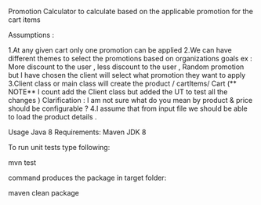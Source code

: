 Promotion Calculator to calculate based on the applicable promotion for the cart items 

Assumptions :

1.At any given cart only one promotion can be applied 
2.We can have different themes to select the promotions based on organizations goals ex : More discount to the user , less discount to the user , 
Random promotion  but I have chosen the client will select what promotion they want to apply 
3.Client class or main class will create the product / cartItems/ Cart  (** NOTE** I count add the Client class but added the UT to test all the changes ) 
	Clarification : I am not sure what do you mean by product &  price should be configurable ? 
4.I assume that from input file we should be able to load the product details .

Usage
Java 8 
Requirements:
Maven
JDK 8

To run unit tests type following:

mvn test

command produces the package in target folder:

maven clean package

